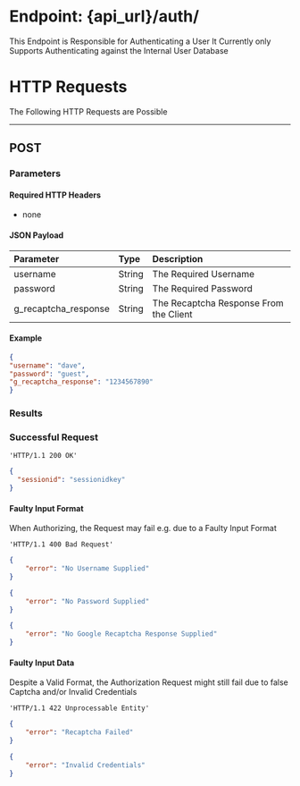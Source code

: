 # Endpoint: {api_url}/auth/
This Endpoint is Responsible for Authenticating a User
It Currently only Supports Authenticating against the Internal User Database

# HTTP Requests
The Following HTTP Requests are Possible
___
## POST

### Parameters

#### Required HTTP Headers
 * none

#### JSON Payload
| Parameter | Type | Description |
| :--- |:--- | :--- |
| username | String | The Required Username |
| password | String | The Required Password |
| g_recaptcha_response | String | The Recaptcha Response From the Client |

#### Example

```json
{
"username": "dave",
"password": "guest",
"g_recaptcha_response": "1234567890"
}
```

### Results

### Successful Request 

```http request
'HTTP/1.1 200 OK'
```
```json
{
  "sessionid": "sessionidkey"
}
```

#### Faulty Input Format
When Authorizing, the Request may fail e.g. due to a Faulty Input Format
```http request
'HTTP/1.1 400 Bad Request'
```
```json
{
    "error": "No Username Supplied"
}
```
```json
{
    "error": "No Password Supplied"
}
```
```json
{
    "error": "No Google Recaptcha Response Supplied"
}

```

#### Faulty Input Data
Despite a Valid Format, the Authorization Request might still fail due to false Captcha and/or Invalid Credentials
```http request
'HTTP/1.1 422 Unprocessable Entity'
```
```json
{
    "error": "Recaptcha Failed"
}
```
```json
{
    "error": "Invalid Credentials"
}
```
